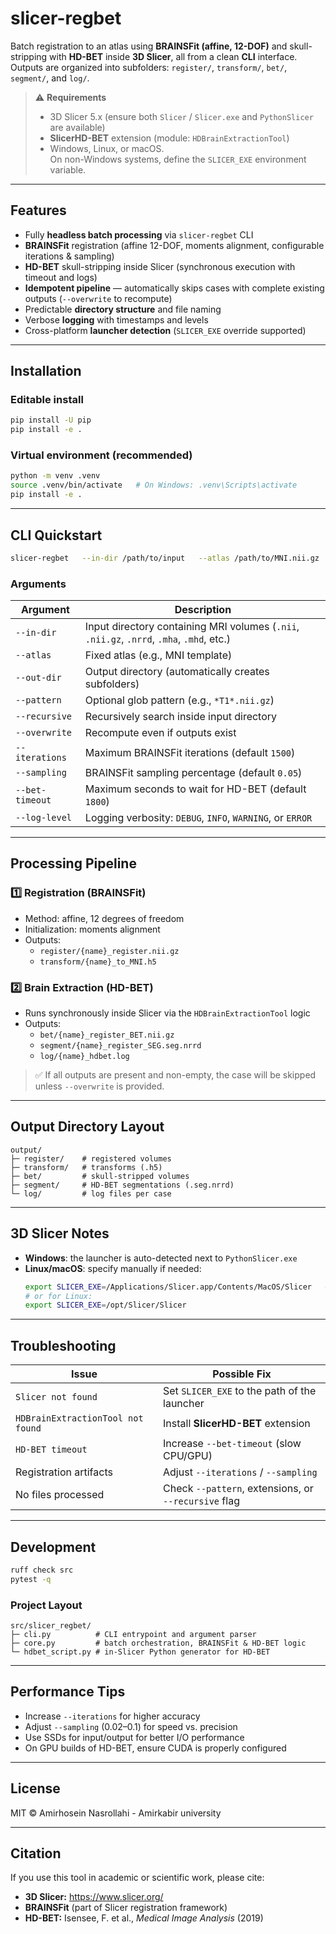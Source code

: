 # slicer-regbet

Batch registration to an atlas using **BRAINSFit (affine, 12-DOF)** and skull-stripping with **HD-BET** inside **3D Slicer**, all from a clean **CLI** interface.  
Outputs are organized into subfolders: `register/`, `transform/`, `bet/`, `segment/`, and `log/`.

> ⚠️ **Requirements**
> - 3D Slicer 5.x (ensure both `Slicer` / `Slicer.exe` and `PythonSlicer` are available)
> - **SlicerHD-BET** extension (module: `HDBrainExtractionTool`)
> - Windows, Linux, or macOS.  
>   On non-Windows systems, define the `SLICER_EXE` environment variable.

---

## Features
- Fully **headless batch processing** via `slicer-regbet` CLI  
- **BRAINSFit** registration (affine 12-DOF, moments alignment, configurable iterations & sampling)  
- **HD-BET** skull-stripping inside Slicer (synchronous execution with timeout and logs)  
- **Idempotent pipeline** — automatically skips cases with complete existing outputs (`--overwrite` to recompute)  
- Predictable **directory structure** and file naming  
- Verbose **logging** with timestamps and levels  
- Cross-platform **launcher detection** (`SLICER_EXE` override supported)

---

## Installation

### Editable install
```bash
pip install -U pip
pip install -e .
```

### Virtual environment (recommended)
```bash
python -m venv .venv
source .venv/bin/activate   # On Windows: .venv\Scripts\activate
pip install -e .
```

---

## CLI Quickstart
```bash
slicer-regbet   --in-dir /path/to/input   --atlas /path/to/MNI.nii.gz   --out-dir /path/to/output   --pattern "*.nii.gz"   --recursive   --iterations 1500   --sampling 0.05   --bet-timeout 1800   --log-level INFO
```

### Arguments
| Argument | Description |
|-----------|--------------|
| `--in-dir` | Input directory containing MRI volumes (`.nii`, `.nii.gz`, `.nrrd`, `.mha`, `.mhd`, etc.) |
| `--atlas` | Fixed atlas (e.g., MNI template) |
| `--out-dir` | Output directory (automatically creates subfolders) |
| `--pattern` | Optional glob pattern (e.g., `*T1*.nii.gz`) |
| `--recursive` | Recursively search inside input directory |
| `--overwrite` | Recompute even if outputs exist |
| `--iterations` | Maximum BRAINSFit iterations (default `1500`) |
| `--sampling` | BRAINSFit sampling percentage (default `0.05`) |
| `--bet-timeout` | Maximum seconds to wait for HD-BET (default `1800`) |
| `--log-level` | Logging verbosity: `DEBUG`, `INFO`, `WARNING`, or `ERROR` |

---

## Processing Pipeline

### 1️⃣ Registration (BRAINSFit)
- Method: affine, 12 degrees of freedom  
- Initialization: moments alignment  
- Outputs:
  - `register/{name}_register.nii.gz`
  - `transform/{name}_to_MNI.h5`

### 2️⃣ Brain Extraction (HD-BET)
- Runs synchronously inside Slicer via the `HDBrainExtractionTool` logic
- Outputs:
  - `bet/{name}_register_BET.nii.gz`
  - `segment/{name}_register_SEG.seg.nrrd`
  - `log/{name}_hdbet.log`

> ✅ If all outputs are present and non-empty, the case will be skipped unless `--overwrite` is provided.

---

## Output Directory Layout
```
output/
├─ register/    # registered volumes
├─ transform/   # transforms (.h5)
├─ bet/         # skull-stripped volumes
├─ segment/     # HD-BET segmentations (.seg.nrrd)
└─ log/         # log files per case
```

---

## 3D Slicer Notes

- **Windows**: the launcher is auto-detected next to `PythonSlicer.exe`  
- **Linux/macOS**: specify manually if needed:
  ```bash
  export SLICER_EXE=/Applications/Slicer.app/Contents/MacOS/Slicer   # macOS example
  # or for Linux:
  export SLICER_EXE=/opt/Slicer/Slicer
  ```

---

## Troubleshooting

| Issue | Possible Fix |
|-------|---------------|
| `Slicer not found` | Set `SLICER_EXE` to the path of the launcher |
| `HDBrainExtractionTool not found` | Install **SlicerHD-BET** extension |
| `HD-BET timeout` | Increase `--bet-timeout` (slow CPU/GPU) |
| Registration artifacts | Adjust `--iterations` / `--sampling` |
| No files processed | Check `--pattern`, extensions, or `--recursive` flag |

---

## Development
```bash
ruff check src
pytest -q
```

### Project Layout
```
src/slicer_regbet/
├─ cli.py          # CLI entrypoint and argument parser
├─ core.py         # batch orchestration, BRAINSFit & HD-BET logic
└─ hdbet_script.py # in-Slicer Python generator for HD-BET
```

---

## Performance Tips
- Increase `--iterations` for higher accuracy  
- Adjust `--sampling` (0.02–0.1) for speed vs. precision  
- Use SSDs for input/output for better I/O performance  
- On GPU builds of HD-BET, ensure CUDA is properly configured  

---

## License
MIT © Amirhosein Nasrollahi - Amirkabir university

---

## Citation
If you use this tool in academic or scientific work, please cite:

- **3D Slicer:** https://www.slicer.org/  
- **BRAINSFit** (part of Slicer registration framework)  
- **HD-BET:** Isensee, F. et al., *Medical Image Analysis* (2019)
